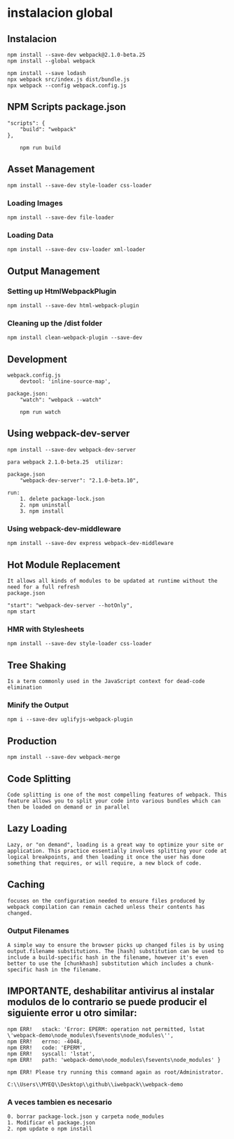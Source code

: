 # instalacion global 

## Instalacion 
	
	npm install --save-dev webpack@2.1.0-beta.25
	npm install --global webpack
	
	npm install --save lodash
	npx webpack src/index.js dist/bundle.js
	npx webpack --config webpack.config.js
	
## NPM Scripts package.json
	
	"scripts": {
		"build": "webpack"
	},
		
		npm run build

## Asset Management

	npm install --save-dev style-loader css-loader

### Loading Images
	npm install --save-dev file-loader

### Loading Data
	npm install --save-dev csv-loader xml-loader

## Output Management

### Setting up HtmlWebpackPlugin
	npm install --save-dev html-webpack-plugin

### Cleaning up the /dist folder 
	npm install clean-webpack-plugin --save-dev


## Development

	webpack.config.js
		devtool: 'inline-source-map',

	package.json: 
		"watch": "webpack --watch"

		npm run watch

## Using webpack-dev-server

	npm install --save-dev webpack-dev-server

	para webpack 2.1.0-beta.25	utilizar:
	  	
	package.json
		"webpack-dev-server": "2.1.0-beta.10",

	run:
		1. delete package-lock.json	
		2. npm uninstall
		3. npm install

### Using webpack-dev-middleware
	npm install --save-dev express webpack-dev-middleware


## Hot Module Replacement

	It allows all kinds of modules to be updated at runtime without the need for a full refresh
	package.json

	"start": "webpack-dev-server --hotOnly",
	npm start

### HMR with Stylesheets		

	npm install --save-dev style-loader css-loader

## Tree Shaking

	Is a term commonly used in the JavaScript context for dead-code elimination 
	
### Minify the Output
	  
	npm i --save-dev uglifyjs-webpack-plugin

## Production

	npm install --save-dev webpack-merge

## Code Splitting

	Code splitting is one of the most compelling features of webpack. This feature allows you to split your code into various bundles which can then be loaded on demand or in parallel

## Lazy Loading

	Lazy, or "on demand", loading is a great way to optimize your site or application. This practice essentially involves splitting your code at logical breakpoints, and then loading it once the user has done something that requires, or will require, a new block of code.

## Caching

	focuses on the configuration needed to ensure files produced by webpack compilation can remain cached unless their contents has changed.


### Output Filenames
	A simple way to ensure the browser picks up changed files is by using output.filename substitutions. The [hash] substitution can be used to include a build-specific hash in the filename, however it's even better to use the [chunkhash] substitution which includes a chunk-specific hash in the filename.




## IMPORTANTE, deshabilitar antivirus al instalar modulos de lo contrario se puede producir el siguiente error u otro similar:

	npm ERR!   stack: 'Error: EPERM: operation not permitted, lstat 
	\'webpack-demo\node_modules\fsevents\node_modules\'',
	npm ERR!   errno: -4048,
	npm ERR!   code: 'EPERM',
	npm ERR!   syscall: 'lstat',
	npm ERR!   path: 'webpack-demo\node_modules\fsevents\node_modules' }

	npm ERR! Please try running this command again as root/Administrator.

	C:\\Users\\MYEQ\\Desktop\\github\\iwebpack\\webpack-demo


###  A veces tambien es necesario 

	0. borrar package-lock.json y carpeta node_modules
	1. Modificar el package.json
	2. npm update o npm install

